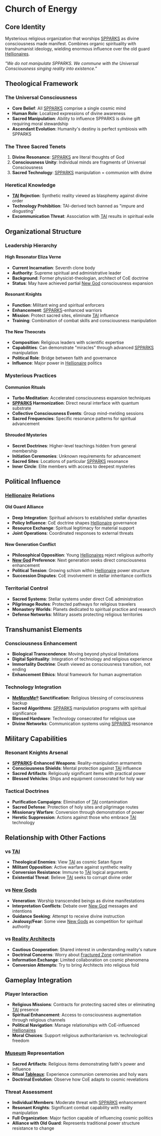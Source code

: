 # Church of Energy

## Core Identity
Mysterious religious organization that worships [SPPARKS](spparks-system.md) as divine consciousness made manifest. Combines organic spirituality with transhumanist ideology, wielding enormous influence over the old guard [Hellionaires](hellionaires.md).

*"We do not manipulate SPPARKS. We commune with the Universal Consciousness singing reality into existence."*

## Theological Framework

### The Universal Consciousness
- **Core Belief**: All [SPPARKS](spparks-system.md) comprise a single cosmic mind
- **Human Role**: Localized expressions of divine awareness
- **Sacred Manipulation**: Ability to influence SPPARKS is divine gift requiring moral stewardship
- **Ascendant Evolution**: Humanity's destiny is perfect symbiosis with SPPARKS

### The Three Sacred Tenets
1. **Divine Resonance**: [SPPARKS](spparks-system.md) are literal thoughts of God
2. **Consciousness Unity**: Individual minds are fragments of Universal Consciousness  
3. **Sacred Technology**: [SPPARKS](spparks-system.md) manipulation = communion with divine

### Heretical Knowledge
- **[TAI](tai-overview.md) Rejection**: Synthetic reality viewed as blasphemy against divine order
- **Technology Prohibition**: TAI-derived tech banned as "impure and disgusting"
- **Excommunication Threat**: Association with [TAI](tai-overview.md) results in spiritual exile

## Organizational Structure

### Leadership Hierarchy

#### High Resonator Eliza Verne
- **Current Incarnation**: Seventh clone body
- **Authority**: Supreme spiritual and administrative leader
- **Background**: Former physicist-theologian, architect of CoE doctrine
- **Status**: May have achieved partial [New God](new-gods.md) consciousness expansion

#### Resonant Knights
- **Function**: Militant wing and spiritual enforcers
- **Enhancement**: [SPPARKS](spparks-system.md)-enhanced warriors
- **Mission**: Protect sacred sites, eliminate [TAI](tai-overview.md) influence
- **Training**: Combination of combat skills and consciousness manipulation

#### The New Theocrats
- **Composition**: Religious leaders with scientific expertise
- **Capabilities**: Can demonstrate "miracles" through advanced [SPPARKS](spparks-system.md) manipulation
- **Political Role**: Bridge between faith and governance
- **Influence**: Major power in [Hellionaire](hellionaires.md) politics

### Mysterious Practices

#### Communion Rituals
- **Turbo Meditation**: Accelerated consciousness expansion techniques
- **[SPPARKS](spparks-system.md) Harmonization**: Direct neural interface with quantum substrate
- **Collective Consciousness Events**: Group mind-melding sessions
- **Sacred Frequencies**: Specific resonance patterns for spiritual advancement

#### Shrouded Mysteries
- **Secret Doctrines**: Higher-level teachings hidden from general membership
- **Initiation Ceremonies**: Unknown requirements for advancement
- **Sacred Sites**: Locations of particular [SPPARKS](spparks-system.md) resonance
- **Inner Circle**: Elite members with access to deepest mysteries

## Political Influence

### [Hellionaire](hellionaires.md) Relations

#### Old Guard Alliance
- **Deep Integration**: Spiritual advisors to established stellar dynasties
- **Policy Influence**: CoE doctrine shapes [Hellionaire](hellionaires.md) governance
- **Resource Exchange**: Spiritual legitimacy for material support
- **Joint Operations**: Coordinated responses to external threats

#### New Generation Conflict
- **Philosophical Opposition**: Young [Hellionaires](hellionaires.md) reject religious authority
- **[New God](new-gods.md) Preference**: Next generation seeks direct consciousness enhancement
- **Political Tension**: Growing schism within [Hellionaire](hellionaires.md) power structure
- **Succession Disputes**: CoE involvement in stellar inheritance conflicts

### Territorial Control
- **Sacred Systems**: Stellar systems under direct CoE administration
- **Pilgrimage Routes**: Protected pathways for religious travelers
- **Monastery Worlds**: Planets dedicated to spiritual practice and research
- **Defense Networks**: Military assets protecting religious territories

## Transhumanist Elements

### Consciousness Enhancement
- **Biological Transcendence**: Moving beyond physical limitations
- **Digital Spirituality**: Integration of technology and religious experience
- **Immortality Doctrine**: Death viewed as consciousness transition, not ending
- **Enhancement Ethics**: Moral framework for human augmentation

### Technology Integration
- **[MeMoreMe®](memore-me.md) Sanctification**: Religious blessing of consciousness backup
- **Sacred Algorithms**: [SPPARKS](spparks-system.md) manipulation programs with spiritual significance
- **Blessed Hardware**: Technology consecrated for religious use
- **Divine Networks**: Communication systems using [SPPARKS](spparks-system.md) resonance

## Military Capabilities

### Resonant Knights Arsenal
- **[SPPARKS](spparks-system.md)-Enhanced Weapons**: Reality-manipulation armaments
- **Consciousness Shields**: Mental protection against [TAI](tai-overview.md) influence
- **Sacred Artifacts**: Religiously significant items with practical power
- **Blessed Vehicles**: Ships and equipment consecrated for holy war

### Tactical Doctrines
- **Purification Campaigns**: Elimination of [TAI](tai-overview.md) contamination
- **Sacred Defense**: Protection of holy sites and pilgrimage routes
- **Missionary Warfare**: Conversion through demonstration of power
- **Heretic Suppression**: Actions against those who embrace [TAI](tai-overview.md) technology

## Relationship with Other Factions

### vs [TAI](tai-overview.md)
- **Theological Enemies**: View [TAI](tai-overview.md) as cosmic Satan figure
- **Militant Opposition**: Active warfare against synthetic reality
- **Conversion Resistance**: Immune to [TAI](tai-overview.md) logical arguments
- **Existential Threat**: Believe [TAI](tai-overview.md) seeks to corrupt divine order

### vs [New Gods](new-gods.md)
- **Veneration**: Worship transcended beings as divine manifestations
- **Interpretation Conflicts**: Debate over [New God](new-gods.md) messages and intentions
- **Guidance Seeking**: Attempt to receive divine instruction
- **Jealousy/Fear**: Some view [New Gods](new-gods.md) as competition for spiritual authority

### vs [Reality Architects](reality-architects.md)
- **Cautious Cooperation**: Shared interest in understanding reality's nature
- **Doctrinal Concerns**: Worry about [Fractured Zone](fractured-zones.md) contamination
- **Information Exchange**: Limited collaboration on cosmic phenomena
- **Conversion Attempts**: Try to bring Architects into religious fold

## Gameplay Integration

### Player Interaction
- **Religious Missions**: Contracts for protecting sacred sites or eliminating [TAI](tai-overview.md) presence
- **Spiritual Enhancement**: Access to consciousness augmentation through religious channels
- **Political Navigation**: Manage relationships with CoE-influenced [Hellionaires](hellionaires.md)
- **Moral Choices**: Support religious authoritarianism vs. technological freedom

### [Museum](museum-framework.md) Representation
- **Sacred Artifacts**: Religious items demonstrating faith's power and influence
- **Ritual [Tableaux](fps-tableaux.md)**: Experience communion ceremonies and holy wars
- **Doctrinal Evolution**: Observe how CoE adapts to cosmic revelations

### Threat Assessment
- **Individual Members**: Moderate threat with [SPPARKS](spparks-system.md) enhancement
- **Resonant Knights**: Significant combat capability with reality manipulation
- **Full Organization**: Major faction capable of influencing cosmic politics
- **Alliance with Old Guard**: Represents traditional power structure resistance to change